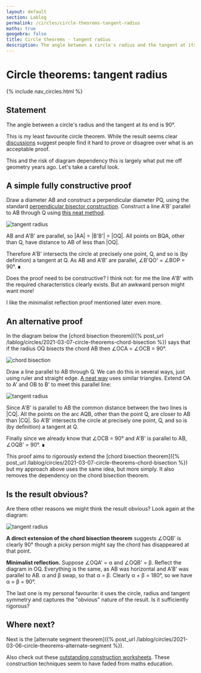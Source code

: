 ```yaml
---
layout: default
section: Lablog
permalink: /circles/circle-theorems-tangent-radius
maths: true
geogebra: false
title: Circle theorems - tangent radius
description: The angle between a circle's radius and the tangent at its end is 90&deg;. Proofs of this obvious result can be complex. We offer a straightforward proof.
---
```


# Circle theorems: tangent radius

{% include nav_circles.html %}

## Statement

The angle between a circle's radius and the tangent at its end is 90&deg;.

This is my least favourite circle theorem. While the result seems clear [discussions](https://math.stackexchange.com/questions/158955/how-to-prove-that-the-tangent-to-a-circle-is-perpendicular-to-the-radius-drawn-t) suggest people find it hard to prove or disagree over what is an acceptable proof. 

This and the risk of diagram dependency this is largely what put me off geometry years ago. Let's take a careful look.

## A simple fully constructive proof

Draw a diameter AB and construct a perpendicular diameter PQ, using the standard  [perpendicular bisector construction](https://www.mathopenref.com/constbisectline.html). Construct a line A'B' parallel to AB through Q using [this neat method](https://www.mathopenref.com/constparalleltt.html).

![tangent radius](/assets/img/circles/tangent-radius-constructive-proof.png "tangent radius")

AB and A'B' are parallel, so \|AA\| = \|B'B'\| = \|OQ\|. All points on BQA, other than Q, have distance to AB of less than \|OQ\|.

Therefore A'B' intersects the circle at precisely one point, Q, and so is (by definition) a tangent at Q. As AB and A'B' are parallel, &ang;B'QO' = &ang;BOP = 90&deg;. &#8718;

Does the proof need to be constructive? I think not: for me the line A'B' with the required characteristics clearly exists. But an awkward person might want more!

I like the minimalist reflection proof mentioned later even more.

## An alternative proof

In the diagram below the [chord bisection theorem]({% post_url /lablog/circles/2021-03-07-circle-theorems-chord-bisection %}) says that if the radius OQ bisects the chord AB then &ang;OCA = &ang;OCB = 90&deg;.

![chord bisection](/assets/img/circles/chord-bisection-proof.png "chord bisection")

Draw a line parallel to AB through Q. We can do this in several ways, just using ruler and straight edge. [A neat way](https://www.mathopenref.com/constparalleltt.html) uses similar triangles. Extend OA to A' and OB to B' to meet this parallel line:

![tangent radius](/assets/img/circles/tangent-radius-proof.png "tangent radius")

Since A'B' is parallel to AB the common distance between the two lines is \|CQ\|.  All the points on the arc AQB, other than the point Q, are closer to AB than \|CQ\|. So A'B' intersects the circle at precisely one point, Q, and so is (by definition) a tangent at Q.

Finally since we already know that &ang;OCB = 90&deg; and A'B' is parallel to AB, &ang;OQB' = 90&deg;. &#8718;

This proof aims to rigorously extend the [chord bisection theorem]({% post_url /lablog/circles/2021-03-07-circle-theorems-chord-bisection %}) but my approach above uses the same idea, but more simply. It also removes the dependency on the chord bisection theorem.

## Is the result obvious?

Are there other reasons we might think the result obvious? Look again at the diagram:

![tangent radius](/assets/img/circles/tangent-radius-proof.png "tangent radius")

**A direct extension of the chord bisection theorem** suggests &ang;OQB' is clearly 90&deg; though a picky person might say the chord has disappeared at that point.

**Minimalist reflection.** Suppose &ang;OQA' = &alpha; and &ang;OQB' = &beta;. Reflect the diagram in OQ. Everything is the same, as AB was horizontal and A'B' was parallel to AB. &alpha; and &beta; swap, so that &alpha; = &beta;. Clearly &alpha; + &beta; = 180&deg;, so we have &alpha; = &beta; = 90&deg;.

<p class="highlight">The last one is my personal favourite: it uses the circle, radius and tangent symmetry and captures the "obvious" nature of the result. Is it sufficiently rigorous?</p>

## Where next?

Next is the [alternate segment theorem]({% post_url /lablog/circles/2021-03-06-circle-theorems-alternate-segment %}).

Also check out these [outstanding construction worksheets](https://www.mathopenref.com/worksheetlist.html). These construction techniques seem to have faded from maths education.
